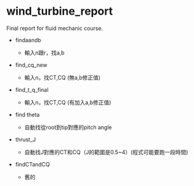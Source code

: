 # wind_turbine_report
Final report for fluid mechanic course.

- findaandb
	- 輸入n跟r，找a,b
- find_cq_new
	- 輸入n，找CT,CQ (無a,b修正值)
- find_t_q_final
	- 輸入n，找CT,CQ (有加入a,b修正值)
- find theta
	- 自動找從root到tip對應的pitch angle
- thrust_J
	- 自動找J對應的CT和CQ（J的範圍是0.5~4）(程式可能要跑一段時間)

- findCTandCQ
	- 舊的
